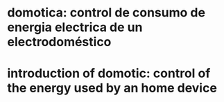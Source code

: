 # domotica: control de consumo de energia electrica de un electrodoméstico
# introduction of domotic: control of the energy used by an home device
